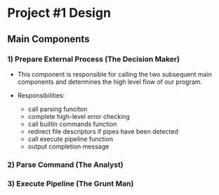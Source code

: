 # Project #1 Design

## Main Components

### 1) Prepare External Process (The Decision Maker)

-  This component is responsible for calling the two subsequent main components and determines the high level flow of our program. 

- Responsibilities:

    - call parsing funciton
    - complete high-level error checking
    - call builtin commands function
    - redirect file descriptors if pipes have been detected
    - call execute pipeline function
    - output completion message
 
### 2) Parse Command (The Analyst)

### 3) Execute Pipeline (The Grunt Man)